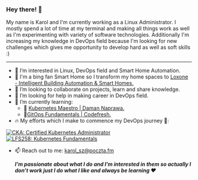 ### Hey there! 👋

My name is Karol and I'm currently working as a Linux Administrator. I mostly spend a lot of time at my terminal and making all things work as well as I'm experimenting with variety of software technologies. Additionally I'm increasing my knowledge in DevOps field because I'm looking for new challenges which gives me opportunity to develop hard as well as soft skills :) 

***

-  👀 I’m interested in Linux, DevOps field and Smart Home Automation.
- 💚 I'm a bing fan Smart Home so I transform my home spaces to [Loxone - Intelligent Building Automation & Smart Homes.](https://www.loxone.com/)
-  👯 I’m looking to collaborate on projects, learn and share knowledge.
- 🤔 I’m looking for help in making career in DevOps field.
- 🌱 I’m currently learning:
  * 🚀 [Kubernetes Maestro | Daman Naprawa.](https://kubernetesmaestro.pl)
  * 🚀[GitOps Fundamentals | Codefresh.](https://learning.codefresh.io)
- 🔥 My efforts which I make to commence my DevOps journey 🚀:
   <!--START_SECTION:badges-->
[![CKA: Certified Kubernetes Administrator](https://images.credly.com/size/110x110/images/8b8ed108-e77d-4396-ac59-2504583b9d54/cka_from_cncfsite__281_29.png)](http://www.credly.com/badges/c54f035a-bd9e-44d3-8e23-5ca736dfc9b1 "CKA: Certified Kubernetes Administrator")
[![LFS258: Kubernetes Fundamentals](https://images.credly.com/size/110x110/images/9e4096f6-038b-4c0a-ad60-832ef84cbf14/LF_logobadge.png)](http://www.credly.com/badges/b2e2c6a3-bc8a-402e-925c-b6434bdb5c21 "LFS258: Kubernetes Fundamentals")
<!--END_SECTION:badges-->
- 📫 Reach out to me: karol_sz@poczta.fm

  ***I'm passionate about what I do and I'm interested in them so actually I don’t work  just I do what I like and always be learning ❤️***
<!--
**kadasz/kadasz** is a ✨ _special_ ✨ repository because its `README.md` (this file) appears on your GitHub profile.

Here are some ideas to get you started:

- 🔭 I’m currently working on ...
- 🌱 I’m currently learning ...
- 👯 I’m looking to collaborate on ...
- 🤔 I’m looking for help with ...
- 💬 Ask me about ...
- 📫 How to reach me: ...
- 😄 Pronouns: ...
- ⚡ Fun fact: ...
-->
